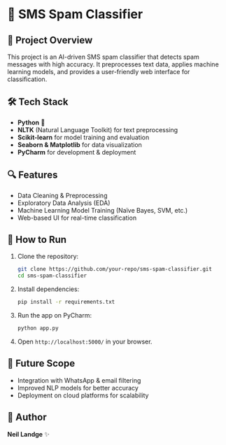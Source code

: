 # 📩 SMS Spam Classifier

## 📌 Project Overview
This project is an AI-driven SMS spam classifier that detects spam messages with high accuracy. It preprocesses text data, applies machine learning models, and provides a user-friendly web interface for classification.

## 🛠️ Tech Stack
- **Python** 🐍
- **NLTK** (Natural Language Toolkit) for text preprocessing
- **Scikit-learn** for model training and evaluation
- **Seaborn & Matplotlib** for data visualization
- **PyCharm** for development & deployment

## 🔍 Features
- Data Cleaning & Preprocessing
- Exploratory Data Analysis (EDA)
- Machine Learning Model Training (Naïve Bayes, SVM, etc.)
- Web-based UI for real-time classification

## 🚀 How to Run
1. Clone the repository:
   ```bash
   git clone https://github.com/your-repo/sms-spam-classifier.git
   cd sms-spam-classifier
   ```
2. Install dependencies:
   ```bash
   pip install -r requirements.txt
   ```
3. Run the app on PyCharm:
   ```bash
   python app.py
   ```
4. Open `http://localhost:5000/` in your browser.

## 🔮 Future Scope
- Integration with WhatsApp & email filtering
- Improved NLP models for better accuracy
- Deployment on cloud platforms for scalability

## 👤 Author
**Neil Landge** ✨
